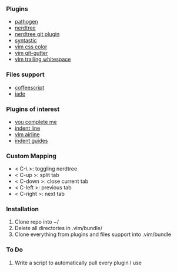 ### Plugins
- [pathogen](https://github.com/tpope/vim-pathogen)
- [nerdtree](https://github.com/scrooloose/nerdtree)
- [nerdtree git plugin](https://github.com/Xuyuanp/nerdtree-git-plugin)
- [syntastic](https://github.com/scrooloose/syntastic)
- [vim css color](https://github.com/ap/vim-css-color)
- [vim git-gutter](https://github.com/airblade/vim-gitgutter)
- [vim trailing whitespace](https://github.com/bronson/vim-trailing-whitespace)

### Files support
- [coffeescript](https://github.com/kchmck/vim-coffee-script)
- [jade](https://github.com/digitaltoad/vim-jade)


### Plugins of interest
- [you complete me](http://vimawesome.com/plugin/youcompleteme)
- [indent line](http://vimawesome.com/plugin/indentline)
- [vim airline](https://github.com/bling/vim-airline)
- [indent guides](https://github.com/nathanaelkane/vim-indent-guides)

### Custom Mapping
- < C-\ >: toggling nerdtree
- < C-up >: split tab
- < C-down >: close current tab
- < C-left >: previous tab
- < C-right >: next tab

### Installation
1. Clone repo into ~/
2. Delete all directories in .vim/bundle/
3. Clone everything from plugins and files support into .vim/bundle

### To Do
1. Write a script to automatically pull every plugin I use
